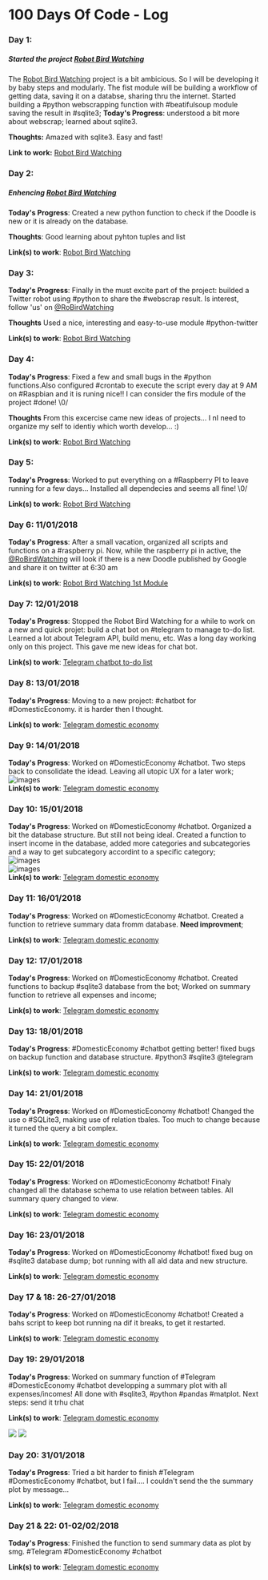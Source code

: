 # 100 Days Of Code - Log

### Day 1: 
##### Started the project [Robot Bird Watching](https://github.com/FelipeSBarros/RoBirdWatching#robotwatching-project-100daysofcode)
The [Robot Bird Watching](https://github.com/FelipeSBarros/RoBirdWatching#robotwatching-project-100daysofcode) project is a bit ambicious. So I will be developing it by baby steps and modularly. The fist module will be building a workflow of getting data, saving it on a databse, sharing thru the internet.
Started building a #python webscrapping function with #beatifulsoup module saving the result in #sqlite3;
**Today's Progress**: understood a bit more about webscrap; learned about sqlite3.

**Thoughts:** Amazed with sqlite3. Easy and fast!

**Link to work:** [Robot Bird Watching](https://github.com/FelipeSBarros/1stRoBirdWatchingModule/commit/87fb3ef51fac1908d3409b16d6731e26559d46b5)

### Day 2:
##### Enhencing [Robot Bird Watching](https://github.com/FelipeSBarros/RoBirdWatching#robotwatching-project-100daysofcode)

**Today's Progress**: Created a new python function to check if the Doodle is new or it is already on the database. 

**Thoughts**: Good learning about pyhton tuples and list

**Link(s) to work**: [Robot Bird Watching](https://github.com/FelipeSBarros/1stRoBirdWatchingModule/commit/731d2433db396182d91a3b86395d8a16cbf2e7fa)


### Day 3:

**Today's Progress**: Finally in the must excite part of the project: builded a Twitter robot using #python to share the #webscrap result. Is interest, follow 'us' on [@RoBirdWatching](https://twitter.com/RoBirdWatching)

**Thoughts** Used a nice, interesting and easy-to-use module #python-twitter

**Link(s) to work**: [Robot Bird Watching](https://github.com/FelipeSBarros/1stRoBirdWatchingModule/commit/f693ec2ac4cd6cef2c9636e660df6b3a3585ac2c)


### Day 4:

**Today's Progress**: Fixed a few and small bugs in the #python functions.Also configured #crontab to execute the script every day at 9 AM on #Raspbian and it is runing nice!! I can consider the firs module of the project #done! \0/

**Thoughts** From this excercise came new ideas of projects... I nI need to organize my self to identiy which worth develop... :)

**Link(s) to work**: [Robot Bird Watching](https://github.com/FelipeSBarros/1stRoBirdWatchingModule/commit/c766e2658182b8ef1b700c9186efb84895e257c1)


### Day 5:

**Today's Progress**: Worked to put everything on a #Raspberry PI to leave running for a few days... Installed all dependecies and seems all fine! \0/

**Link(s) to work**: [Robot Bird Watching](https://gist.github.com/FelipeSBarros/d4906903b44f6d44412cd85d60c25c2d)

### Day 6: 11/01/2018

**Today's Progress**: After a small vacation, organized all scripts and functions on a #raspberry pi. Now, while the raspberry pi in active, the [@RoBirdWatching](https://twitter.com/RoBirdWatching) will look if there is a new Doodle published by Google and share it on twitter at 6:30 am

**Link(s) to work**: [Robot Bird Watching 1st Module](https://github.com/FelipeSBarros/1stRoBirdWatchingModule/commit/03efb02d1e6da83d817d65dba07d48f5934f1208)


### Day 7: 12/01/2018

**Today's Progress**: Stopped the Robot Bird Watching for a while to work on a new and quick projet: build a chat bot on #telegram to manage to-do list. Learned a lot about Telegram API, build menu, etc. Was a long day working only on this project. This gave me new ideas for chat bot.

**Link(s) to work**: [Telegram chatbot to-do list](https://github.com/FelipeSBarros/ToDoBot)

### Day 8: 13/01/2018

**Today's Progress**: Moving to a new project: #chatbot for #DomesticEconomy. it is harder then I thought.

**Link(s) to work**: [Telegram domestic economy](https://github.com/FelipeSBarros/DomesticEconomy)


### Day 9: 14/01/2018

**Today's Progress**: Worked on #DomesticEconomy #chatbot. Two steps back to consolidate the idead. Leaving all utopic UX for a later work;  
![images](img/start.png)  
**Link(s) to work**: [Telegram domestic economy](https://github.com/FelipeSBarros/DomesticEconomy)

### Day 10: 15/01/2018

**Today's Progress**: Worked on #DomesticEconomy #chatbot. Organized a bit the database structure. But still not being ideal. Created a function to insert income in the database, added more categories and subcategories and a way to get subcategory accordint to a specific category;  
![images](img/getsubcat.png)  
![images](img/income.png)  
**Link(s) to work**: [Telegram domestic economy](https://github.com/FelipeSBarros/DomesticEconomy)

### Day 11: 16/01/2018

**Today's Progress**: Worked on #DomesticEconomy #chatbot. Created a function to retrieve summary data fromm database. **Need improvment**;  

**Link(s) to work**: [Telegram domestic economy](https://github.com/FelipeSBarros/DomesticEconomy)

### Day 12: 17/01/2018

**Today's Progress**: Worked on #DomesticEconomy #chatbot. Created functions to backup #sqlite3 database from the bot; Worked on summary function to retrieve all expenses and income;  

**Link(s) to work**: [Telegram domestic economy](https://github.com/FelipeSBarros/DomesticEconomy)

### Day 13: 18/01/2018

**Today's Progress**: #DomesticEconomy #chatbot getting better! fixed bugs on backup function and database structure. #python3 #sqlite3 @telegram  

**Link(s) to work**: [Telegram domestic economy](https://github.com/FelipeSBarros/DomesticEconomy)

### Day 14: 21/01/2018

**Today's Progress**: Worked on #DomesticEconomy #chatbot! Changed the use o #SQLite3, making use of relation tbales. Too much to change because it turned the query a bit complex.  

**Link(s) to work**: [Telegram domestic economy](https://github.com/FelipeSBarros/DomesticEconomy)

### Day 15: 22/01/2018

**Today's Progress**: Worked on #DomesticEconomy #chatbot! Finaly changed all the database schema to use relation between tables. All summary query changed to view.  

**Link(s) to work**: [Telegram domestic economy](https://github.com/FelipeSBarros/DomesticEconomy)

### Day 16: 23/01/2018

**Today's Progress**: Worked on #DomesticEconomy #chatbot! fixed bug on #sqlite3 database dump; bot running with all ald data and new structure.  

**Link(s) to work**: [Telegram domestic economy](https://github.com/FelipeSBarros/DomesticEconomy)

### Day 17 & 18: 26-27/01/2018

**Today's Progress**: Worked on #DomesticEconomy #chatbot! Created a bahs script to keep bot running na dif it breaks, to get it restarted.  

**Link(s) to work**: [Telegram domestic economy](https://github.com/FelipeSBarros/DomesticEconomy)

### Day 19: 29/01/2018

**Today's Progress**: Worked on summary function of #Telegram #DomesticEconomy #chatbot developping a summary plot with all expenses/incomes! All done with #sqlite3, #python #pandas #matplot. Next steps: send it trhu chat  

**Link(s) to work**: [Telegram domestic economy](https://github.com/FelipeSBarros/DomesticEconomy)  

![](img/Category_2018-01-30.png) ![](img/User_2018-01-30.png)  

### Day 20: 31/01/2018

**Today's Progress**: Tried a bit harder to finish #Telegram #DomesticEconomy #chatbot, but I fail.... I couldn't send the the summary plot by message...  

**Link(s) to work**: [Telegram domestic economy](https://github.com/FelipeSBarros/DomesticEconomy)  

### Day 21 & 22: 01-02/02/2018

**Today's Progress**: Finished the function to send summary data as plot by smg. #Telegram #DomesticEconomy #chatbot  

**Link(s) to work**: [Telegram domestic economy](https://github.com/FelipeSBarros/DomesticEconomy)  

